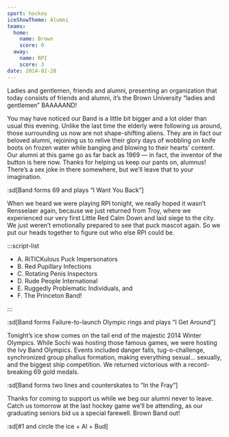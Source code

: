 ```yaml
---
sport: hockey
iceShowTheme: Alumni
teams:
  home:
    name: Brown
    score: 0
  away:
    name: RPI
    score: 3
date: 2014-02-28
---
```


Ladies and gentlemen, friends and alumni, presenting an organization that today consists of friends and alumni, it’s the Brown University “ladies and gentlemen” BAAAAAND!

You may have noticed our Band is a little bit bigger and a lot older than usual this evening. Unlike the last time the elderly were following us around, those surrounding us now are not shape-shifting aliens. They are in fact our beloved alumni, rejoining us to relive their glory days of wobbling on knife boots on frozen water while banging and blowing to their hearts’ content. Our alumni at this game go as far back as 1969 — in fact, the inventor of the button is here now. Thanks for helping us keep our pants on, alumnus! There’s a sex joke in there somewhere, but we’ll leave that to your imagination.

:sd[Band forms 69 and plays “I Want You Back”]

When we heard we were playing RPI tonight, we really hoped it wasn’t Rensselaer again, because we just returned from Troy, where we experienced our very first Little Red Calm Down and laid siege to the city. We just weren’t emotionally prepared to see that puck mascot again. So we put our heads together to figure out who else RPI could be.

:::script-list

- A. RiTICKulous Puck Impersonators
- B. Red Pupillary Infections
- C. Rotating Penis Inspectors
- D. Rude People International
- E. Ruggedly Problematic Individuals, and
- F. The Princeton Band!

:::

:sd[Band forms Failure-to-launch Olympic rings and plays “I Get Around”]

Tonight’s ice show comes on the tail end of the majestic 2014 Winter Olympics. While Sochi was hosting those famous games, we were hosting the Ivy Band Olympics. Events included danger falls, tug-o-challenge, synchronized group phallus formation, making everything sexual... sexually, and the biggest ship competition. We returned victorious with a record-breaking 69 gold medals.

:sd[Band forms two lines and counterskates to “In the Fray”]

Thanks for coming to support us while we beg our alumni never to leave. Catch us tomorrow at the last hockey game we’ll be attending, as our graduating seniors bid us a special farewell. Brown Band out!

:sd[#1 and circle the ice + Al + Bud]
